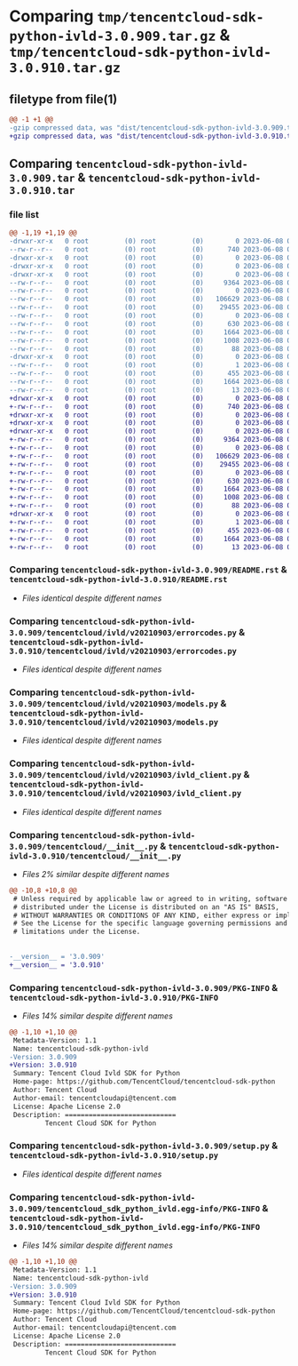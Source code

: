 # Comparing `tmp/tencentcloud-sdk-python-ivld-3.0.909.tar.gz` & `tmp/tencentcloud-sdk-python-ivld-3.0.910.tar.gz`

## filetype from file(1)

```diff
@@ -1 +1 @@
-gzip compressed data, was "dist/tencentcloud-sdk-python-ivld-3.0.909.tar", last modified: Thu Jun  8 00:27:55 2023, max compression
+gzip compressed data, was "dist/tencentcloud-sdk-python-ivld-3.0.910.tar", last modified: Thu Jun  8 09:13:43 2023, max compression
```

## Comparing `tencentcloud-sdk-python-ivld-3.0.909.tar` & `tencentcloud-sdk-python-ivld-3.0.910.tar`

### file list

```diff
@@ -1,19 +1,19 @@
-drwxr-xr-x   0 root         (0) root         (0)        0 2023-06-08 00:27:55.000000 tencentcloud-sdk-python-ivld-3.0.909/
--rw-r--r--   0 root         (0) root         (0)      740 2023-06-08 00:27:55.000000 tencentcloud-sdk-python-ivld-3.0.909/README.rst
-drwxr-xr-x   0 root         (0) root         (0)        0 2023-06-08 00:27:55.000000 tencentcloud-sdk-python-ivld-3.0.909/tencentcloud/
-drwxr-xr-x   0 root         (0) root         (0)        0 2023-06-08 00:27:55.000000 tencentcloud-sdk-python-ivld-3.0.909/tencentcloud/ivld/
-drwxr-xr-x   0 root         (0) root         (0)        0 2023-06-08 00:27:55.000000 tencentcloud-sdk-python-ivld-3.0.909/tencentcloud/ivld/v20210903/
--rw-r--r--   0 root         (0) root         (0)     9364 2023-06-08 00:27:55.000000 tencentcloud-sdk-python-ivld-3.0.909/tencentcloud/ivld/v20210903/errorcodes.py
--rw-r--r--   0 root         (0) root         (0)        0 2023-06-08 00:27:55.000000 tencentcloud-sdk-python-ivld-3.0.909/tencentcloud/ivld/v20210903/__init__.py
--rw-r--r--   0 root         (0) root         (0)   106629 2023-06-08 00:27:55.000000 tencentcloud-sdk-python-ivld-3.0.909/tencentcloud/ivld/v20210903/models.py
--rw-r--r--   0 root         (0) root         (0)    29455 2023-06-08 00:27:55.000000 tencentcloud-sdk-python-ivld-3.0.909/tencentcloud/ivld/v20210903/ivld_client.py
--rw-r--r--   0 root         (0) root         (0)        0 2023-06-08 00:27:55.000000 tencentcloud-sdk-python-ivld-3.0.909/tencentcloud/ivld/__init__.py
--rw-r--r--   0 root         (0) root         (0)      630 2023-06-08 00:27:55.000000 tencentcloud-sdk-python-ivld-3.0.909/tencentcloud/__init__.py
--rw-r--r--   0 root         (0) root         (0)     1664 2023-06-08 00:27:55.000000 tencentcloud-sdk-python-ivld-3.0.909/PKG-INFO
--rw-r--r--   0 root         (0) root         (0)     1008 2023-06-08 00:27:55.000000 tencentcloud-sdk-python-ivld-3.0.909/setup.py
--rw-r--r--   0 root         (0) root         (0)       88 2023-06-08 00:27:55.000000 tencentcloud-sdk-python-ivld-3.0.909/setup.cfg
-drwxr-xr-x   0 root         (0) root         (0)        0 2023-06-08 00:27:55.000000 tencentcloud-sdk-python-ivld-3.0.909/tencentcloud_sdk_python_ivld.egg-info/
--rw-r--r--   0 root         (0) root         (0)        1 2023-06-08 00:27:55.000000 tencentcloud-sdk-python-ivld-3.0.909/tencentcloud_sdk_python_ivld.egg-info/dependency_links.txt
--rw-r--r--   0 root         (0) root         (0)      455 2023-06-08 00:27:55.000000 tencentcloud-sdk-python-ivld-3.0.909/tencentcloud_sdk_python_ivld.egg-info/SOURCES.txt
--rw-r--r--   0 root         (0) root         (0)     1664 2023-06-08 00:27:55.000000 tencentcloud-sdk-python-ivld-3.0.909/tencentcloud_sdk_python_ivld.egg-info/PKG-INFO
--rw-r--r--   0 root         (0) root         (0)       13 2023-06-08 00:27:55.000000 tencentcloud-sdk-python-ivld-3.0.909/tencentcloud_sdk_python_ivld.egg-info/top_level.txt
+drwxr-xr-x   0 root         (0) root         (0)        0 2023-06-08 09:13:43.000000 tencentcloud-sdk-python-ivld-3.0.910/
+-rw-r--r--   0 root         (0) root         (0)      740 2023-06-08 09:13:43.000000 tencentcloud-sdk-python-ivld-3.0.910/README.rst
+drwxr-xr-x   0 root         (0) root         (0)        0 2023-06-08 09:13:43.000000 tencentcloud-sdk-python-ivld-3.0.910/tencentcloud/
+drwxr-xr-x   0 root         (0) root         (0)        0 2023-06-08 09:13:43.000000 tencentcloud-sdk-python-ivld-3.0.910/tencentcloud/ivld/
+drwxr-xr-x   0 root         (0) root         (0)        0 2023-06-08 09:13:43.000000 tencentcloud-sdk-python-ivld-3.0.910/tencentcloud/ivld/v20210903/
+-rw-r--r--   0 root         (0) root         (0)     9364 2023-06-08 09:13:43.000000 tencentcloud-sdk-python-ivld-3.0.910/tencentcloud/ivld/v20210903/errorcodes.py
+-rw-r--r--   0 root         (0) root         (0)        0 2023-06-08 09:13:43.000000 tencentcloud-sdk-python-ivld-3.0.910/tencentcloud/ivld/v20210903/__init__.py
+-rw-r--r--   0 root         (0) root         (0)   106629 2023-06-08 09:13:43.000000 tencentcloud-sdk-python-ivld-3.0.910/tencentcloud/ivld/v20210903/models.py
+-rw-r--r--   0 root         (0) root         (0)    29455 2023-06-08 09:13:43.000000 tencentcloud-sdk-python-ivld-3.0.910/tencentcloud/ivld/v20210903/ivld_client.py
+-rw-r--r--   0 root         (0) root         (0)        0 2023-06-08 09:13:43.000000 tencentcloud-sdk-python-ivld-3.0.910/tencentcloud/ivld/__init__.py
+-rw-r--r--   0 root         (0) root         (0)      630 2023-06-08 09:13:43.000000 tencentcloud-sdk-python-ivld-3.0.910/tencentcloud/__init__.py
+-rw-r--r--   0 root         (0) root         (0)     1664 2023-06-08 09:13:43.000000 tencentcloud-sdk-python-ivld-3.0.910/PKG-INFO
+-rw-r--r--   0 root         (0) root         (0)     1008 2023-06-08 09:13:43.000000 tencentcloud-sdk-python-ivld-3.0.910/setup.py
+-rw-r--r--   0 root         (0) root         (0)       88 2023-06-08 09:13:43.000000 tencentcloud-sdk-python-ivld-3.0.910/setup.cfg
+drwxr-xr-x   0 root         (0) root         (0)        0 2023-06-08 09:13:43.000000 tencentcloud-sdk-python-ivld-3.0.910/tencentcloud_sdk_python_ivld.egg-info/
+-rw-r--r--   0 root         (0) root         (0)        1 2023-06-08 09:13:43.000000 tencentcloud-sdk-python-ivld-3.0.910/tencentcloud_sdk_python_ivld.egg-info/dependency_links.txt
+-rw-r--r--   0 root         (0) root         (0)      455 2023-06-08 09:13:43.000000 tencentcloud-sdk-python-ivld-3.0.910/tencentcloud_sdk_python_ivld.egg-info/SOURCES.txt
+-rw-r--r--   0 root         (0) root         (0)     1664 2023-06-08 09:13:43.000000 tencentcloud-sdk-python-ivld-3.0.910/tencentcloud_sdk_python_ivld.egg-info/PKG-INFO
+-rw-r--r--   0 root         (0) root         (0)       13 2023-06-08 09:13:43.000000 tencentcloud-sdk-python-ivld-3.0.910/tencentcloud_sdk_python_ivld.egg-info/top_level.txt
```

### Comparing `tencentcloud-sdk-python-ivld-3.0.909/README.rst` & `tencentcloud-sdk-python-ivld-3.0.910/README.rst`

 * *Files identical despite different names*

### Comparing `tencentcloud-sdk-python-ivld-3.0.909/tencentcloud/ivld/v20210903/errorcodes.py` & `tencentcloud-sdk-python-ivld-3.0.910/tencentcloud/ivld/v20210903/errorcodes.py`

 * *Files identical despite different names*

### Comparing `tencentcloud-sdk-python-ivld-3.0.909/tencentcloud/ivld/v20210903/models.py` & `tencentcloud-sdk-python-ivld-3.0.910/tencentcloud/ivld/v20210903/models.py`

 * *Files identical despite different names*

### Comparing `tencentcloud-sdk-python-ivld-3.0.909/tencentcloud/ivld/v20210903/ivld_client.py` & `tencentcloud-sdk-python-ivld-3.0.910/tencentcloud/ivld/v20210903/ivld_client.py`

 * *Files identical despite different names*

### Comparing `tencentcloud-sdk-python-ivld-3.0.909/tencentcloud/__init__.py` & `tencentcloud-sdk-python-ivld-3.0.910/tencentcloud/__init__.py`

 * *Files 2% similar despite different names*

```diff
@@ -10,8 +10,8 @@
 # Unless required by applicable law or agreed to in writing, software
 # distributed under the License is distributed on an "AS IS" BASIS,
 # WITHOUT WARRANTIES OR CONDITIONS OF ANY KIND, either express or implied.
 # See the License for the specific language governing permissions and
 # limitations under the License.
 
 
-__version__ = '3.0.909'
+__version__ = '3.0.910'
```

### Comparing `tencentcloud-sdk-python-ivld-3.0.909/PKG-INFO` & `tencentcloud-sdk-python-ivld-3.0.910/PKG-INFO`

 * *Files 14% similar despite different names*

```diff
@@ -1,10 +1,10 @@
 Metadata-Version: 1.1
 Name: tencentcloud-sdk-python-ivld
-Version: 3.0.909
+Version: 3.0.910
 Summary: Tencent Cloud Ivld SDK for Python
 Home-page: https://github.com/TencentCloud/tencentcloud-sdk-python
 Author: Tencent Cloud
 Author-email: tencentcloudapi@tencent.com
 License: Apache License 2.0
 Description: ============================
         Tencent Cloud SDK for Python
```

### Comparing `tencentcloud-sdk-python-ivld-3.0.909/setup.py` & `tencentcloud-sdk-python-ivld-3.0.910/setup.py`

 * *Files identical despite different names*

### Comparing `tencentcloud-sdk-python-ivld-3.0.909/tencentcloud_sdk_python_ivld.egg-info/PKG-INFO` & `tencentcloud-sdk-python-ivld-3.0.910/tencentcloud_sdk_python_ivld.egg-info/PKG-INFO`

 * *Files 14% similar despite different names*

```diff
@@ -1,10 +1,10 @@
 Metadata-Version: 1.1
 Name: tencentcloud-sdk-python-ivld
-Version: 3.0.909
+Version: 3.0.910
 Summary: Tencent Cloud Ivld SDK for Python
 Home-page: https://github.com/TencentCloud/tencentcloud-sdk-python
 Author: Tencent Cloud
 Author-email: tencentcloudapi@tencent.com
 License: Apache License 2.0
 Description: ============================
         Tencent Cloud SDK for Python
```

